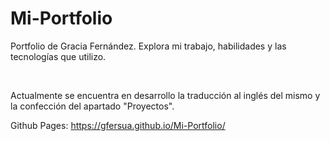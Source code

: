 # Mi-Portfolio
Portfolio de Gracia Fernández. Explora mi trabajo, habilidades y las tecnologías que utilizo.

<br>

Actualmente se encuentra en desarrollo la traducción al inglés del mismo y la confección del apartado "Proyectos".

Github Pages: https://gfersua.github.io/Mi-Portfolio/
